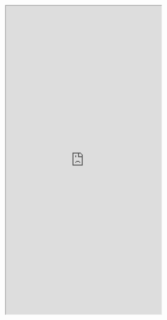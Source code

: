 <iframe src="https://mozilla.github.io/pdf.js/web/viewer.html?file=https://xiaochao.kutina.cn/相关标准/GB⁄T 37973-2019 .pdf" width="100%" height=1000px></iframe>